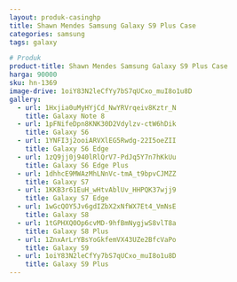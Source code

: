 ```yaml
---
layout: produk-casinghp
title: Shawn Mendes Samsung Galaxy S9 Plus Case
categories: samsung
tags: galaxy

# Produk
product-title: Shawn Mendes Samsung Galaxy S9 Plus Case
harga: 90000
sku: hn-1369
image-drive: 1oiY83N2leCfYy7bS7qUCxo_muI8o1u8D
gallery:
  - url: 1Hxjia0uMyHYjCd_NwYRVrqeiv8Kztr_N
    title: Galaxy Note 8
  - url: 1pFNifeDpn8KNK30D2Vdylzv-ctW6hDik
    title: Galaxy S6
  - url: 1YNFI3j2ooiARVXlEG5Rwdg-22I5oeZII
    title: Galaxy S6 Edge
  - url: 1zQ9jj0j940lRlQrV7-PdJq5Y7n7hKkUu
    title: Galaxy S6 Edge Plus
  - url: 1dhhcE9MWAzMhLNnVc-tmA_t9bpvCJMZZ
    title: Galaxy S7
  - url: 1KKB3r61EuH_wHtvAblUv_HHPQK37wjj9
    title: Galaxy S7 Edge
  - url: 1wGcQOY5Jv6gdIZbX2xNfWX7Et4_VmNsE
    title: Galaxy S8
  - url: 1tGPHXQ0Op6cvMD-9hfBmNygjwS8vlT8a
    title: Galaxy S8 Plus
  - url: 1ZnxArLrYBsYoGkfemVX43UZe2BfcVaPo
    title: Galaxy S9
  - url: 1oiY83N2leCfYy7bS7qUCxo_muI8o1u8D
    title: Galaxy S9 Plus
---
```

